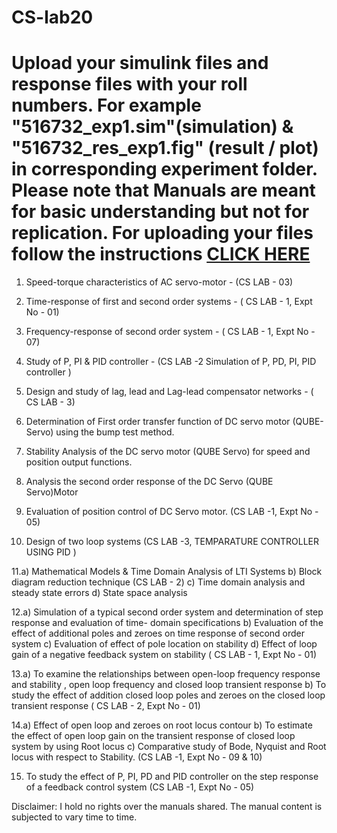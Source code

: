 # CS-lab20
# Upload your simulink files and response files with your roll numbers. For example "516732_exp1.sim"(simulation) & "516732_res_exp1.fig" (result / plot) in corresponding experiment folder. Please note that Manuals are meant for basic understanding but not for replication. For uploading your files follow the instructions [CLICK HERE](https://kbroman.org/github_tutorial/pages/fork.html)

1. Speed-torque characteristics of AC servo-motor - (CS LAB - 03)

2. Time-response of first and second order systems  -  ( CS LAB - 1, Expt No - 01)

3. Frequency-response of second order system -  ( CS LAB - 1, Expt No - 07)

4. Study of P, PI & PID controller -   (CS LAB -2 Simulation of P, PD, PI, PID controller )

5. Design and study of lag, lead and Lag-lead compensator networks -  ( CS LAB - 3)

6. Determination of First order transfer function of DC servo motor (QUBE-Servo) using the bump test method.
7. Stability Analysis of the DC servo motor (QUBE Servo) for speed and position output functions.
8. Analysis the second order response of the DC Servo (QUBE Servo)Motor

9. Evaluation of position control of DC Servo motor.    (CS LAB -1, Expt No - 05)

10. Design of two loop systems  (CS LAB -3, TEMPARATURE CONTROLLER USING PID )

11.a) Mathematical Models & Time Domain Analysis of LTI Systems
    b) Block diagram reduction technique (CS LAB - 2)
    c) Time domain analysis and steady state errors
    d) State space analysis   

12.a) Simulation of a typical second order system and determination of step response and evaluation of time- domain specifications
     b) Evaluation of the effect of additional poles and zeroes on time response of second order system
     c) Evaluation of effect of pole location on stability
    d) Effect of loop gain of a negative feedback system on stability    ( CS LAB - 1, Expt No - 01)
 
13.a) To examine the relationships between open-loop frequency response and stability , open loop frequency and closed loop transient response
     b) To study the effect of addition closed loop poles and zeroes on the closed loop transient response ( CS LAB - 2, Expt No - 01)

14.a) Effect of open loop and zeroes on root locus contour
     b) To estimate the effect of open loop gain on the transient response of closed loop system by using Root locus
     c) Comparative study of Bode, Nyquist and Root locus with respect to Stability.  (CS LAB -1, Expt No - 09 & 10)


15. To study the effect of P, PI, PD and PID controller on the step response of a feedback control system   (CS LAB -1, Expt No - 05)  

Disclaimer: I hold no rights over the manuals shared. The manual content is subjected to vary time to time. 
